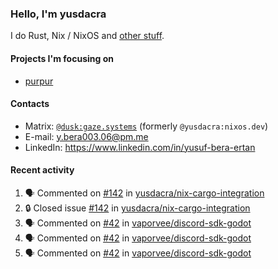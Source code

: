### Hello, I'm yusdacra

I do Rust, Nix / NixOS and [other stuff](https://gaze.systems/).

#### Projects I'm focusing on

- [purpur](https://github.com/harmony-development/purpur)

#### Contacts

- Matrix: [`@dusk:gaze.systems`](https://matrix.to/#/@dusk:gaze.systems) (formerly `@yusdacra:nixos.dev`)
- E-mail: y.bera003.06@pm.me
- LinkedIn: https://www.linkedin.com/in/yusuf-bera-ertan

#### Recent activity

<!--START_SECTION:activity-->
1. 🗣 Commented on [#142](https://github.com/yusdacra/nix-cargo-integration/issues/142#issuecomment-1845925260) in [yusdacra/nix-cargo-integration](https://github.com/yusdacra/nix-cargo-integration)
2. 🔒 Closed issue [#142](https://github.com/yusdacra/nix-cargo-integration/issues/142) in [yusdacra/nix-cargo-integration](https://github.com/yusdacra/nix-cargo-integration)
3. 🗣 Commented on [#42](https://github.com/vaporvee/discord-sdk-godot/issues/42#issuecomment-1838206462) in [vaporvee/discord-sdk-godot](https://github.com/vaporvee/discord-sdk-godot)
4. 🗣 Commented on [#42](https://github.com/vaporvee/discord-sdk-godot/issues/42#issuecomment-1835643262) in [vaporvee/discord-sdk-godot](https://github.com/vaporvee/discord-sdk-godot)
5. 🗣 Commented on [#42](https://github.com/vaporvee/discord-sdk-godot/issues/42#issuecomment-1834746632) in [vaporvee/discord-sdk-godot](https://github.com/vaporvee/discord-sdk-godot)
<!--END_SECTION:activity-->
